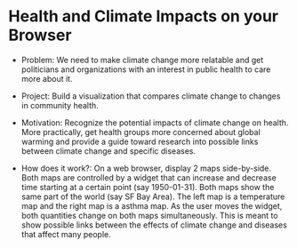 # Health and Climate Impacts on your Browser

* Problem: We need to make climate change more relatable and get politicians and organizations with an interest in public health to care more about it.

* Project: Build a visualization that compares climate change to changes in community health.

* Motivation: Recognize the potential impacts of climate change on health. More practically, get health groups more concerned about global warming and provide a guide toward research into possible links between climate change and specific diseases.

* How does it work?: On a web browser, display 2 maps side-by-side.
Both maps are controlled by a widget that can increase and decrease time starting 
at a certain point (say 1950-01-31). Both maps show the same part of the world (say SF Bay Area).
The left map is a temperature map and the right map is a asthma map.
As the user moves the widget, both quantities change on both maps simultaneously.
This is meant to show possible links between the effects of climate change and diseases that affect many people. 
